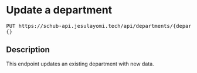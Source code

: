 # Update a department

<pre id='liveapi-code'>PUT https://schub-api.jesulayomi.tech/api/departments/{department_id}
{}</pre>

## Description
This endpoint updates an existing department with new data.
